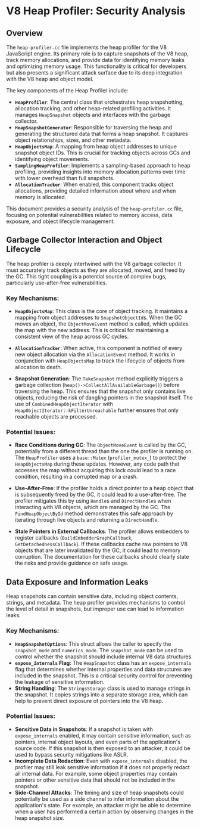 # V8 Heap Profiler: Security Analysis

## Overview

The `heap-profiler.cc` file implements the heap profiler for the V8 JavaScript engine. Its primary role is to capture snapshots of the V8 heap, track memory allocations, and provide data for identifying memory leaks and optimizing memory usage. This functionality is critical for developers but also presents a significant attack surface due to its deep integration with the V8 heap and object model.

The key components of the Heap Profiler include:

- **`HeapProfiler`**: The central class that orchestrates heap snapshotting, allocation tracking, and other heap-related profiling activities. It manages `HeapSnapshot` objects and interfaces with the garbage collector.
- **`HeapSnapshotGenerator`**: Responsible for traversing the heap and generating the structured data that forms a heap snapshot. It captures object relationships, sizes, and other metadata.
- **`HeapObjectsMap`**: A mapping from heap object addresses to unique snapshot object IDs. This is crucial for tracking objects across GCs and identifying object movements.
- **`SamplingHeapProfiler`**: Implements a sampling-based approach to heap profiling, providing insights into memory allocation patterns over time with lower overhead than full snapshots.
- **`AllocationTracker`**: When enabled, this component tracks object allocations, providing detailed information about where and when memory is allocated.

This document provides a security analysis of the `heap-profiler.cc` file, focusing on potential vulnerabilities related to memory access, data exposure, and object lifecycle management.

## Garbage Collector Interaction and Object Lifecycle

The heap profiler is deeply intertwined with the V8 garbage collector. It must accurately track objects as they are allocated, moved, and freed by the GC. This tight coupling is a potential source of complex bugs, particularly use-after-free vulnerabilities.

### Key Mechanisms:

- **`HeapObjectsMap`**: This class is the core of object tracking. It maintains a mapping from object addresses to `SnapshotObjectId`s. When the GC moves an object, the `ObjectMoveEvent` method is called, which updates the map with the new address. This is critical for maintaining a consistent view of the heap across GC cycles.

- **`AllocationTracker`**: When active, this component is notified of every new object allocation via the `AllocationEvent` method. It works in conjunction with `HeapObjectsMap` to track the lifecycle of objects from allocation to death.

- **Snapshot Generation**: The `TakeSnapshot` method explicitly triggers a garbage collection (`heap()->CollectAllAvailableGarbage()`) before traversing the heap. This ensures that the snapshot only contains live objects, reducing the risk of dangling pointers in the snapshot itself. The use of `CombinedHeapObjectIterator` with `HeapObjectIterator::kFilterUnreachable` further ensures that only reachable objects are processed.

### Potential Issues:

- **Race Conditions during GC**: The `ObjectMoveEvent` is called by the GC, potentially from a different thread than the one the profiler is running on. The `HeapProfiler` uses a `base::Mutex` (`profiler_mutex_`) to protect the `HeapObjectsMap` during these updates. However, any code path that accesses the map without acquiring this lock could lead to a race condition, resulting in a corrupted map or a crash.

- **Use-After-Free**: If the profiler holds a direct pointer to a heap object that is subsequently freed by the GC, it could lead to a use-after-free. The profiler mitigates this by using `Handle`s and `DirectHandle`s when interacting with V8 objects, which are managed by the GC. The `FindHeapObjectById` method demonstrates this safe approach by iterating through live objects and returning a `DirectHandle`.

- **Stale Pointers in External Callbacks**: The profiler allows embedders to register callbacks (`BuildEmbedderGraphCallback`, `GetDetachednessCallback`). If these callbacks cache raw pointers to V8 objects that are later invalidated by the GC, it could lead to memory corruption. The documentation for these callbacks should clearly state the risks and provide guidance on safe usage.

## Data Exposure and Information Leaks

Heap snapshots can contain sensitive data, including object contents, strings, and metadata. The heap profiler provides mechanisms to control the level of detail in snapshots, but improper use can lead to information leaks.

### Key Mechanisms:

- **`HeapSnapshotOptions`**: This struct allows the caller to specify the `snapshot_mode` and `numerics_mode`. The `snapshot_mode` can be used to control whether the snapshot should include internal V8 data structures.
- **`expose_internals` Flag**: The `HeapSnapshot` class has an `expose_internals` flag that determines whether internal properties and data structures are included in the snapshot. This is a critical security control for preventing the leakage of sensitive information.
- **String Handling**: The `StringsStorage` class is used to manage strings in the snapshot. It copies strings into a separate storage area, which can help to prevent direct exposure of pointers into the V8 heap.

### Potential Issues:

- **Sensitive Data in Snapshots**: If a snapshot is taken with `expose_internals` enabled, it may contain sensitive information, such as pointers, internal object layouts, and even parts of the application's source code. If this snapshot is then exposed to an attacker, it could be used to bypass security mitigations like ASLR.
- **Incomplete Data Redaction**: Even with `expose_internals` disabled, the profiler may still leak sensitive information if it does not properly redact all internal data. For example, some object properties may contain pointers or other sensitive data that should not be included in the snapshot.
- **Side-Channel Attacks**: The timing and size of heap snapshots could potentially be used as a side channel to infer information about the application's state. For example, an attacker might be able to determine when a user has performed a certain action by observing changes in the heap snapshot size.